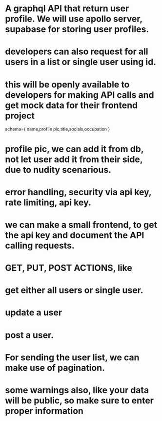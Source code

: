 # A graphql API that return user profile. We will use apollo server, supabase for storing user profiles.
# developers can also request for all users in a list or single user using id.
# this will be openly available to developers for making API calls and get mock data for their frontend project
schema={
    name,profile pic,title,socials,occupation
}
# profile pic, we can add it from db, not let user add it from their side, due to nudity scenarious.
# error handling, security via api key, rate limiting, api key.
# we can make a small frontend, to get the api key and document the API calling requests.
# GET, PUT, POST ACTIONS, like 
# get either all users or single user.
# update a user
# post a user.
# For sending the user list, we can make use of pagination.
# some warnings also, like your data will be public, so make sure to enter  proper information
